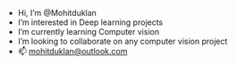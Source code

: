 - Hi, I’m @Mohitduklan
- I’m interested in Deep learning projects
- I’m currently learning Computer vision
- I’m looking to collaborate on any computer vision project
- 📫 mohitduklan@outlook.com

